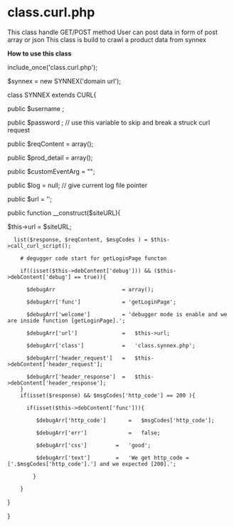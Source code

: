 # class.curl.php

This class handle GET/POST method
User can post data in form of post array or json
This class is build to crawl a product data from synnex

<b>How to use this class</b>

include_once('class.curl.php');

$synnex = new SYNNEX('domain url');

class SYNNEX extends CURL{

  public $username ;  
  
  public $password ; // use this variable to skip and break a struck curl request
  
  public $reqContent 	 = array();
  
  public $prod_detail 	 = array();
  
  public $customEventArg = "";
  
  public $log			 = null; // give current log file pointer
  
  public $url           = '';
  
  public function __construct($siteURL){
  
  $this->url = $siteURL;
  
      list($response, $reqContent, $msgCodes ) = $this->call_curl_script();
      
        # degugger code start for getLoginPage functon
        
        if((isset($this->debContent['debug'])) && ($this->debContent['debug'] == true)){
        
          $debugArr 					= array();
          
          $debugArr['func'] 			= 'getLoginPage';	
          
          $debugArr['welcome']  		= 'debugger mode is enable and we are inside function [getLoginPage].';
          
          $debugArr['url']				=	$this->url;
          
          $debugArr['class']			=	'class.synnex.php';
          
          $debugArr['header_request']	=	$this->debContent['header_request'];
          
          $debugArr['header_response']	=	$this->debContent['header_response'];
        }
        if(isset($response) && $msgCodes['http_code'] == 200 ){
        
          if(isset($this->debContent['func'])){
          
             $debugArr['http_code']  	  =   $msgCodes['http_code'];
             
             $debugArr['err']   	  	  =   false;
             
             $debugArr['css'] 		  =   'good';	 
             
             $debugArr['text'] 		  =   'We get http_code = ['.$msgCodes['http_code'].'] and we expected [200].';
             
            }
            
        }
        
   }
   
  }
